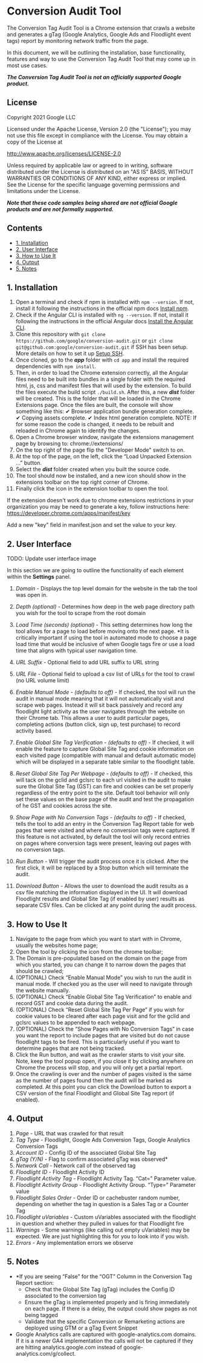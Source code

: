 # Conversion Audit Tool

The Conversion Tag Audit Tool is a Chrome extension that crawls a website and
generates a gTag (Google Analytics, Google Ads and Floodlight event tags)
report by monitoring network traffic from the page.

In this document, we will be outlining the installation, base functionality,
features and way to use the Conversion Tag Audit Tool that may come up in most
use cases.

***The Conversion Tag Audit Tool is not an officially supported Google product.***

## License

Copyright 2021 Google LLC

Licensed under the Apache License, Version 2.0 (the "License"); you may not use
this file except in compliance with the License. You may obtain a copy of the
License at

http://www.apache.org/licenses/LICENSE-2.0

Unless required by applicable law or agreed to in writing, software distributed
under the License is distributed on an "AS IS" BASIS, WITHOUT WARRANTIES OR
CONDITIONS OF ANY KIND, either express or implied. See the License for the
specific language governing permissions and limitations under the License.

***Note that these code samples being shared are not official Google products and
are not formally supported.***

## Contents

*   [1. Installation](#1-installation)
*   [2. User Interface](#2-user-interface)
*   [3. How to Use It](#3-how-to-use-it)
*   [4. Output](#4-output)
*   [5. Notes](#5-notes)

## 1. Installation

1. Open a terminal and check if npm is installed with ```npm --version```. If not,
install it following the instructions in the official npm docs [Install npm](https://docs.npmjs.com/downloading-and-installing-node-js-and-npm).
2. Check if the Angular CLI is installed with ```ng --version```. If not,
install it following the instructions in the official Angular docs [Install the Angular CLI](https://angular.io/guide/setup-local#install-the-angular-cli).
3. Clone this repository with ```git clone https://github.com/google/conversion-audit.git``` or
```git clone git@github.com:google/conversion-audit.git``` if SSH has been setup. More details on how
to set it up [Setup SSH](https://docs.github.com/en/authentication/connecting-to-github-with-ssh/about-ssh).
4. Once cloned, go to the ***app*** folder with ```cd app``` and install the required dependencies with ```npm install```.
5. Then, in order to load the Chrome extension correctly, all the Angular files need to be built into bundles in a single folder with the required html, js, css and manifest files that will used by the extension. To build the files execute the build script ```./build.sh```. After this, a new ***dist*** folder will be created. This is the folder that will be loaded in the Chrome Extensions page.
Once the files are built, the console will show something like this:
    ✔ Browser application bundle generation complete.
    ✔ Copying assets complete.
    ✔ Index html generation complete.
NOTE: If for some reason the code is changed, it needs to be rebuilt and reloaded in Chrome again to identify the changes.
6. Open a Chrome browser window, navigate the extensions management page by browsing to: chrome://extensions/
7. On the top right of the page flip the "Developer Mode" switch to on.
8. At the top of the page, on the left, click the “Load Unpacked Extension ...” button.
9. Select the ***dist*** folder created when you built the source code.
10. The tool should now be installed, and a new icon should show in the extensions toolbar on the top right corner of Chrome.
11. Finally click the icon in the extension toolbar to open the tool.

If the extension doesn't work due to chrome extensions restrictions in your
organization you may be need to generate a key, follow instructions here:
https://developer.chrome.com/apps/manifest/key

Add a new "key" field in manifest.json and set the value to your key.

## 2. User Interface

TODO: Update user interface image

In this section we are going to outline the functionality of each element within
the **Settings** panel.

1.  *Domain* - Displays the top level domain for the website in the tab the tool
    was open in.

2.  *Depth (optional)* - Determines how deep in the web page directory path you
    wish for the tool to scrape from the root domain

3.  *Load Time (seconds) (optional)* - This setting determines how long the tool
    allows for a page to load before moving onto the next page. \*It is
    critically important if using the tool in automated mode to choose a page
    load time that would be inclusive of when Google tags fire or use a load
    time that aligns with typical user navigation time.

4.  *URL Suffix* - Optional field to add URL suffix to URL string

5.  *URL File* - Optional field to upload a csv list of URLs for the tool to
    crawl (no URL volume limit)

6.  *Enable Manual Mode - (defaults to off)* - If checked, the tool will run the
    audit in manual mode meaning that it will not automatically visit and scrape
    web pages. Instead it will sit back passively and record any floodlight
    light activity as the user navigates through the website on their Chrome
    tab. This allows a user to audit particular pages, completing actions
    (button click, sign up, test purchase) to record activity based.

7.  *Enable Global Site Tag Verification - (defaults to off)* - If checked, it
    will enable the feature to capture Global Site Tag and cookie information on
    each visited page (compatible with manual and default automatic mode) which
    will be displayed in a separate table similar to the floodlight table.

8.  *Reset Global Site Tag Per Webpage - (defaults to off)* - If checked, this
    will tack on the gclid and gclsrc to each url visited in the audit to make
    sure the Global Site Tag (GST) can fire and cookies can be set properly
    regardless of the entry point to the site. Default tool behavior will only
    set these values on the base page of the audit and test the propagation of
    he GST and cookies across the site.

9.  *Show Page with No Conversion Tags - (defaults to off)* - If checked, tells
    the tool to add an entry in the Conversion Tag Report table for web pages
    that were visited and where no conversion tags were captured. If this
    feature is not activated, by default the tool will only record entries on
    pages where conversion tags were present, leaving out pages with no
    conversion tags.

10. *Run Button* - Will trigger the audit process once it is clicked. After the
    first click, it will be replaced by a Stop button which will terminate the
    audit.

11. *Download Button* - Allows the user to download the audit results as a csv
    file matching the information displayed in the UI. It will download
    Floodlight results and Global Site Tag (if enabled by user) results as
    separate CSV files. Can be clicked at any point during the audit process.

## 3. How to Use It

1.  Navigate to the page from which you want to start with in Chrome, usually
    the websites home page;
2.  Open the tool by clicking the icon from the chrome toolbar;
3.  The Domain is pre-populated based on the domain on the page from which you
    started, you can change it to narrow down the pages that should be crawled;
4.  (OPTIONAL) Check “Enable Manual Mode” you wish to run the audit in manual
    mode. If checked you as the user will need to navigate through the website
    manually.
5.  (OPTIONAL) Check “Enable Global Site Tag Verification” to enable and record
    GST and cookie data during the audit.
6.  (OPTIONAL) Check “Reset Global Site Tag Per Page” if you wish for cookie
    values to be cleared after each page visit and for the gclid and gclsrc
    values to be appended to each webpage.
7.  (OPTIONAL) Check the “Show Pages with No Conversion Tags” in case you want
    the report to include pages that are visited but do not cause floodlight
    tags to be fired. This is particularly useful if you want to determine pages
    that are not being tracked.
8.  Click the Run button, and wait as the crawler starts to visit your site.
    Note, keep the tool popup open, if you close it by clicking anywhere on
    Chrome the process will stop, and you will only get a partial report.
9.  Once the crawling is over and the number of pages visited is the same as the
    number of pages found then the audit will be marked as completed. At this
    point you can click the Download button to export a CSV version of the final
    Floodlight and Global Site Tag report (if enabled).

## 4. Output

1.  *Page* - URL that was crawled for that result
2.  *Tag Type* - Floodlight, Google Ads Conversion Tags, Google Analytics
    Conversion Tags
3.  *Account ID* - Config ID of the associated Global Site Tag
4.  *gTag (Y/N)* - Flag to confirm associated gTag was observed\*
5.  *Network Call* - Network call of the observed tag
6.  *Floodlight ID* - Floodlight Activity ID
7.  *Floodlight Activity Tag* - Floodlight Activity Tag. “Cat=” Parameter value.
8.  *Floodlight Activity Group* - Floodlight Activity Group. “Type=” Parameter
    value
9.  *Floodlight Sales Order* - Order ID or cachebuster random number, depending
    on whether the tag in question is a Sales Tag or a Counter Tag
10. *Floodlight uVariables* - Custom uVariables associated with the floodlight
    in question and whether they pulled in values for that Floodlight fire
11. *Warnings* - Some warnings (like calling out empty uVariables) may be
    expected. We are just highlighting this for you to look into if you wish.
12. *Errors* - Any implementation errors we observe

## 5. Notes

*   \*If you are seeing “False” for the “OGT” Column in the Conversion Tag
    Report section:
    *   Check that the Global Site Tag (gTag) includes the Config ID associated
        to the conversion tag
    *   Ensure the gTag is implemented properly and is firing immediately on
        each page. If there is a delay, the output could show pages as not being
        tagged
    *   Validate that the specific Conversion or Remarketing actions are
        deployed using GTM or a gTag Event Snippet
*   Google Analytics calls are captured with google-analytics.com domains. If it
    is a newer GA4 implementation the calls will not be captured if they are
    hitting analytics.google.com instead of google-analytics.com/g/collect.
